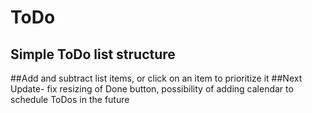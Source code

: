 # ToDo
## Simple ToDo list structure
##Add and subtract list items, or click on an item to prioritize it
##Next Update- fix resizing of Done button, possibility of adding calendar to schedule ToDos in the future
